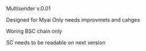 Multisender v.0.01

Designed for Myai Only needs improvmets and cahges

Woring BSC chain only

SC needs to be readable on next version

